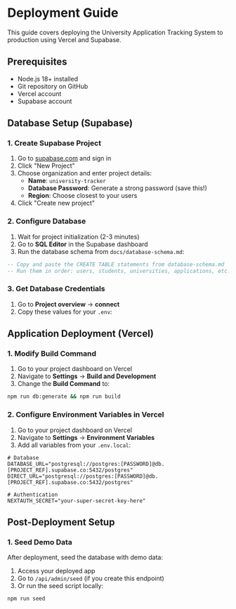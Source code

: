 # Deployment Guide

This guide covers deploying the University Application Tracking System to production using Vercel and Supabase.

## Prerequisites

- Node.js 18+ installed
- Git repository on GitHub
- Vercel account
- Supabase account

## Database Setup (Supabase)

### 1. Create Supabase Project

1. Go to [supabase.com](https://supabase.com) and sign in
2. Click "New Project"
3. Choose organization and enter project details:
   - **Name**: `university-tracker`
   - **Database Password**: Generate a strong password (save this!)
   - **Region**: Choose closest to your users
4. Click "Create new project"

### 2. Configure Database

1. Wait for project initialization (2-3 minutes)
2. Go to **SQL Editor** in the Supabase dashboard
3. Run the database schema from `docs/database-schema.md`:

```sql
-- Copy and paste the CREATE TABLE statements from database-schema.md
-- Run them in order: users, students, universities, applications, etc.
```
### 3. Get Database Credentials

1. Go to **Project overview** → **connect**
2. Copy these values for your `.env`:

## Application Deployment (Vercel)

### 1. Modify Build Command

1. Go to your project dashboard on Vercel
2. Navigate to **Settings** → **Build and Development**
3. Change the **Build Command** to:
```bash
npm run db:generate && npm run build
```

### 2. Configure Environment Variables in Vercel

1. Go to your project dashboard on Vercel
2. Navigate to **Settings** → **Environment Variables**
3. Add all variables from your `.env.local`:

```env
# Database
DATABASE_URL="postgresql://postgres:[PASSWORD]@db.[PROJECT_REF].supabase.co:5432/postgres"
DIRECT_URL="postgresql://postgres:[PASSWORD]@db.[PROJECT_REF].supabase.co:5432/postgres"

# Authentication
NEXTAUTH_SECRET="your-super-secret-key-here"
```

## Post-Deployment Setup

### 1. Seed Demo Data

After deployment, seed the database with demo data:

1. Access your deployed app
2. Go to `/api/admin/seed` (if you create this endpoint)
3. Or run the seed script locally:

```bash
npm run seed
```